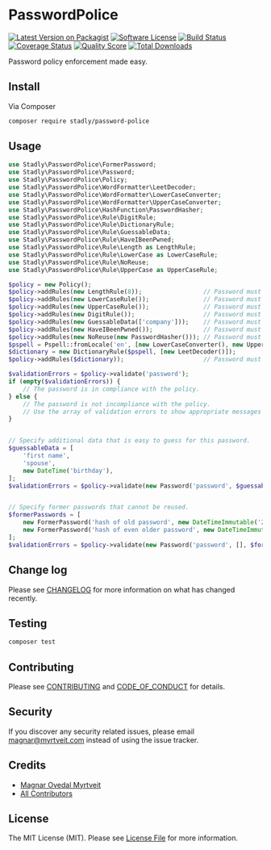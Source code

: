 # PasswordPolice

[![Latest Version on Packagist][ico-version]][link-packagist]
[![Software License][ico-license]](LICENSE.md)
[![Build Status][ico-travis]][link-travis]
[![Coverage Status][ico-scrutinizer]][link-scrutinizer]
[![Quality Score][ico-code-quality]][link-code-quality]
[![Total Downloads][ico-downloads]][link-downloads]

Password policy enforcement made easy.

## Install

Via Composer

``` bash
composer require stadly/password-police
```

## Usage

``` php
use Stadly\PasswordPolice\FormerPassword;
use Stadly\PasswordPolice\Password;
use Stadly\PasswordPolice\Policy;
use Stadly\PasswordPolice\WordFormatter\LeetDecoder;
use Stadly\PasswordPolice\WordFormatter\LowerCaseConverter;
use Stadly\PasswordPolice\WordFormatter\UpperCaseConverter;
use Stadly\PasswordPolice\HashFunction\PasswordHasher;
use Stadly\PasswordPolice\Rule\DigitRule;
use Stadly\PasswordPolice\Rule\DictionaryRule;
use Stadly\PasswordPolice\Rule\GuessableData;
use Stadly\PasswordPolice\Rule\HaveIBeenPwned;
use Stadly\PasswordPolice\Rule\Length as LengthRule;
use Stadly\PasswordPolice\Rule\LowerCase as LowerCaseRule;
use Stadly\PasswordPolice\Rule\NoReuse;
use Stadly\PasswordPolice\Rule\UpperCase as UpperCaseRule;

$policy = new Policy();
$policy->addRules(new LengthRule(8));                 // Password must be at least 8 characters long.
$policy->addRules(new LowerCaseRule());               // Password must contain lower case letters.
$policy->addRules(new UpperCaseRule());               // Password must contain upper case letters.
$policy->addRules(new DigitRule());                   // Password must contain digits.
$policy->addRules(new GuessableData(['company']));    // Password must not contain data that is easy to guess.
$policy->addRules(new HaveIBeenPwned());              // Password must not be exposed in data breaches.
$policy->addRules(new NoReuse(new PasswordHasher())); // Password must not have been used earlier.
$pspell = Pspell::fromLocale('en', [new LowerCaseConverter(), new UpperCaseConverter()]);
$dictionary = new DictionaryRule($pspell, [new LeetDecoder()]);
$policy->addRules($dictionary));                      // Password must not contain dictionary words.

$validationErrors = $policy->validate('password');
if (empty($validationErrors)) {
    // The password is in compliance with the policy.
} else {
    // The password is not incompliance with the policy.
    // Use the array of validation errors to show appropriate messages to the user.
}


// Specify additional data that is easy to guess for this password.
$guessableData = [
    'first name',
    'spouse',
    new DateTime('birthday'),
];
$validationErrors = $policy->validate(new Password('password', $guessableData));


// Specify former passwords that cannot be reused.
$formerPasswords = [
    new FormerPassword('hash of old password', new DateTimeImmutable('2018-11-30')),
    new FormerPassword('hash of even older password', new DateTimeImmutable('2010-08-23')),
];
$validationErrors = $policy->validate(new Password('password', [], $formerPasswords));
```

## Change log

Please see [CHANGELOG](CHANGELOG.md) for more information on what has changed recently.

## Testing

``` bash
composer test
```

## Contributing

Please see [CONTRIBUTING](CONTRIBUTING.md) and [CODE_OF_CONDUCT](CODE_OF_CONDUCT.md) for details.

## Security

If you discover any security related issues, please email magnar@myrtveit.com instead of using the issue tracker.

## Credits

- [Magnar Ovedal Myrtveit][link-author]
- [All Contributors][link-contributors]

## License

The MIT License (MIT). Please see [License File](LICENSE.md) for more information.

[ico-version]: https://img.shields.io/packagist/v/stadly/password-police.svg?style=flat-square
[ico-license]: https://img.shields.io/badge/license-MIT-brightgreen.svg?style=flat-square
[ico-travis]: https://img.shields.io/travis/Stadly/PasswordPolice/master.svg?style=flat-square
[ico-scrutinizer]: https://img.shields.io/scrutinizer/coverage/g/Stadly/PasswordPolice.svg?style=flat-square
[ico-code-quality]: https://img.shields.io/scrutinizer/g/Stadly/PasswordPolice.svg?style=flat-square
[ico-downloads]: https://img.shields.io/packagist/dt/stadly/password-police.svg?style=flat-square

[link-packagist]: https://packagist.org/packages/stadly/password-police
[link-travis]: https://travis-ci.org/Stadly/PasswordPolice
[link-scrutinizer]: https://scrutinizer-ci.com/g/Stadly/PasswordPolice/code-structure
[link-code-quality]: https://scrutinizer-ci.com/g/Stadly/PasswordPolice
[link-downloads]: https://packagist.org/packages/stadly/password-police
[link-author]: https://github.com/Stadly
[link-contributors]: ../../contributors
